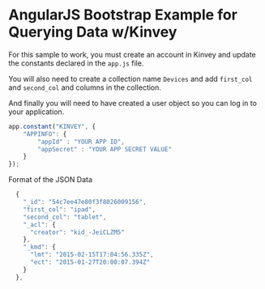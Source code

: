 AngularJS Bootstrap Example for Querying Data w/Kinvey
===========

For this sample to work, you must create an account in Kinvey and update the constants declared in the `app.js` file.

You will also need to create a collection name `Devices` and add `first_col` and `second_col` and columns in the collection.

And finally you will need to have created a user object so you can log in to your application.

```JavaScript
app.constant("KINVEY", {
    "APPINFO": {
        "appId" : "YOUR APP ID",
        "appSecret" : "YOUR APP SECRET VALUE"
    }
});
```

Format of the JSON Data

```JavaScript
  {
    "_id": "54c7ee47e80f3f8026009156",
    "first_col": "ipad",
    "second_col": "tablet",
    "_acl": {
      "creator": "kid_-JeiCLZM5"
    },
    "_kmd": {
      "lmt": "2015-02-15T17:04:56.335Z",
      "ect": "2015-01-27T20:00:07.394Z"
    }
  },
```